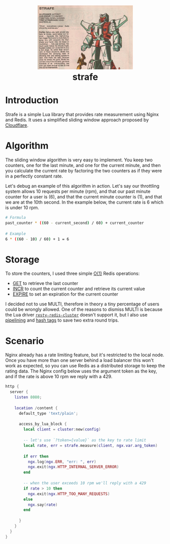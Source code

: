 <h1 align="center">
  <img src="strafe.jpg" width=300 alt=""><br>
  strafe<br>
</h1>

<!--ts-->
<!--te-->

# Introduction

Strafe is a simple Lua library that provides rate measurement using Nginx and Redis. It uses a simplified sliding window approach proposed by [Cloudflare](https://blog.cloudflare.com/counting-things-a-lot-of-different-things/).

# Algorithm

The sliding window algorithm is very easy to implement. You keep two counters, one for the last minute, and one for the current minute, and then you calculate the current rate by factoring the two counters as if they were in a perfectly constant rate.

Let's debug an example of this algorithm in action. Let's say our throttling system allows 10 requests per minute (rpm), and that our past minute counter for a user is (6), and that the current minute counter is (1), and that we are at the 10th second. In the example below, the current rate is 6 which is under 10 rpm.

```bash
# Formula
past_counter * ((60 - current_second) / 60) + current_counter

# Example
6 * ((60 - 10) / 60) + 1 = 6
```

# Storage

To store the counters, I used three simple [O(1)](https://en.wikipedia.org/wiki/Time_complexity#Constant_time) Redis operations:

- [GET](https://redis.io/commands/get) to retrieve the last counter
- [INCR](https://redis.io/commands/incr) to count the current counter and retrieve its current value
- [EXPIRE](https://redis.io/commands/expire) to set an expiration for the current counter

I decided not to use MULTI, therefore in theory a tiny percentage of users could be wrongly allowed. One of the reasons to dismiss MULTI is because the Lua driver [`resty-redis-cluster`](https://github.com/steve0511/resty-redis-cluster) doesn't support it, but I also use [pipelining](https://redis.io/topics/pipelining) and [hash tags](https://redis.io/docs/reference/cluster-spec/#hash-tags) to save two extra round trips.

# Scenario

Nginx already has a rate limiting feature, but it's restricted to the local node. Once you have more than one server behind a load balancer this won't work as expected, so you can use Redis as a distributed storage to keep the rating data. The Nginx config below uses the argument token as the key, and if the rate is above 10 rpm we reply with a 429.

```lua
http {
  server {
    listen 8080;

    location /content {
      default_type 'text/plain';

      access_by_lua_block {
        local client = cluster:new(config)

        -- let's use `?token={value}` as the key to rate limit
        local rate, err = strafe.measure(client, ngx.var.arg_token)

        if err then
          ngx.log(ngx.ERR, "err: ", err)
          ngx.exit(ngx.HTTP_INTERNAL_SERVER_ERROR)
        end

        -- when the user exceeds 10 rpm we'll reply with a 429
        if rate > 10 then
          ngx.exit(ngx.HTTP_TOO_MANY_REQUESTS)
        else
          ngx.say(rate)
        end

      }
    }
  }
}
```